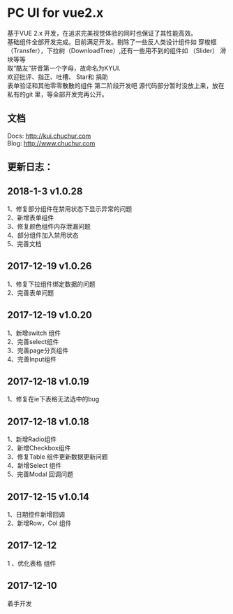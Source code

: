 # PC UI for vue2.x
  基于VUE 2.x 开发，在追求完美视觉体验的同时也保证了其性能高效。  
  基础组件全部开发完成。目前满足开发。剔除了一些反人类设计组件如 穿梭框（Transfer），下拉树（DownloadTree）,还有一些用不到的组件如 （Slider） 滑块等等  
  取“酷友”拼音第一个字母，故命名为KYUI.  
  欢迎批评、指正、吐槽、 Star和 捐助  
  表单验证和其他零零散散的组件 第二阶段开发吧
  源代码部分暂时没放上来，放在私有的git 里，等全部开发完再公开。
## 文档
Docs: <a href="https://kui.chuchur.com"> http://kui.chuchur.com </a>  
Blog: <a href="https://www.chuchur.com"> http://www.chuchur.com </a> 

## 更新日志：
## 2018-1-3 v1.0.28  
1、修复部分组件在禁用状态下显示异常的问题  
2、新增表单组件  
3、修复颜色组件内存泄漏问题  
4、部分组件加入禁用状态  
5、完善文档  

## 2017-12-19 v1.0.26  
1、修复下拉组件绑定数据的问题  
2、完善表单问题  

## 2017-12-19 v1.0.20  
1、新增switch 组件  
2、完善select组件  
3、完善page分页组件  
4、完善Input组件  

## 2017-12-18 v1.0.19  
1、修复在ie下表格无法选中的bug  


## 2017-12-18 v1.0.18  
1、新增Radio组件  
2、新增Checkbox组件  
3、修复Table 组件更新数据更新问题  
4、新增Select 组件  
5、完善Modal 回调问题  

## 2017-12-15 v1.0.14  
1、日期控件新增回调  
2、新增Row，Col 组件  

## 2017-12-12 
1 、优化表格 组件  

## 2017-12-10
着手开发  
